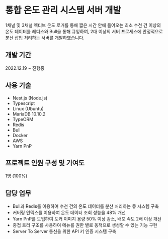 # 통합 온도 관리 시스템 서버 개발

1채널 및 3채널 엑티브 온도 로거를 통해 짧은 시간 안에 들어오는 최소 수천 건 이상의 온도 데이터를 레디스와 Bull을 통해 큐잉하여, 2대 이상의 서버 프로세스에 안정적으로 분산 삽입 처리하는 서버를 개발하였습니다.

## 개발 기간

2022.12.19 ~ 진행중

## 사용 기술

- Nest.js (Node.js)
- Typescript
- Linux (Ubuntu)
- MariaDB 10.10.2
- TypeORM
- Redis
- Bull
- Docker
- AWS
- Yarn PnP

## 프로젝트 인원 구성 및 기여도

1명 (100%)

## 담당 업무

- Bull과 Redis를 이용하여 수천 건의 온도 데이터를 분산 처리하는 큐 시스템 구축
- 커버링 인덱스를 이용하여 온도 데이터 조회 성능을 48% 개선
- Yarn PnP를 도입하여 도커 이미지 용량 50% 이상 감소, 배포 속도 2배 이상 개선
- 중첩 트리 구조를 사용하여 메뉴를 권한 별로 동적으로 생성할 수 있는 기능 구현
- Server To Server 통신을 위한 API 키 인증 시스템 구축
